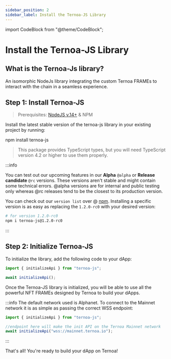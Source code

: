 ```yaml
---
sidebar_position: 2
sidebar_label: Install the Ternoa-JS Library
---
```


import CodeBlock from "@theme/CodeBlock";

# Install the Ternoa-JS Library

## What is the Ternoa-Js library?

An isomorphic NodeJs library integrating the custom Ternoa FRAMEs to interact with the chain in a seamless experience.

## Step 1: Install Ternoa-JS

> Prerequisites:
> [NodeJS v.14+](https://nodejs.org/en/download/) & NPM

Install the latest stable version of the ternoa-js library in your existing project by running:

<CodeBlock language="shell" showLineNumbers>
  npm install ternoa-js
</CodeBlock>

> This package provides TypeScript types, but you will need TypeScript version 4.2 or higher to use them properly.

:::info

You can test out our upcoming features in our **Alpha** `@alpha` or **Release candidate** `@rc` versions. These versions aren't stable and might contain some technical errors. @alpha versions are for internal and public testing only whereas @rc releases tend to be the closest to its production version.

You can check out our `version list` over @ [npm](https://www.npmjs.com/package/ternoa-js). Installing a specific version is as easy as replacing the `1.2.0-rc0` with your desired version:

```bash showLineNumbers
# for version 1.2.0-rc0
npm i ternoa-js@1.2.0-rc0
```

:::

## Step 2: Initialize Ternoa-JS

To initialize the library, add the following code to your dApp:

```typescript showLineNumbers
import { initializeApi } from "ternoa-js";

await initializeApi();
```

Once the Ternoa-JS library is initialized, you will be able to use all the powerful NFT FRAMEs designed by Ternoa to build your dApps.

:::info
The default network used is Alphanet. To connect to the Mainnet network it is as simple as passing the correct WSS endpoint:

```typescript showLineNumbers
import { initializeApi } from "ternoa-js";

//endpoint here will make the init API on the Ternoa Mainnet network
await initializeApi("wss://mainnet.ternoa.io");
```

:::

That's all! You're ready to build your dApp on Ternoa!
